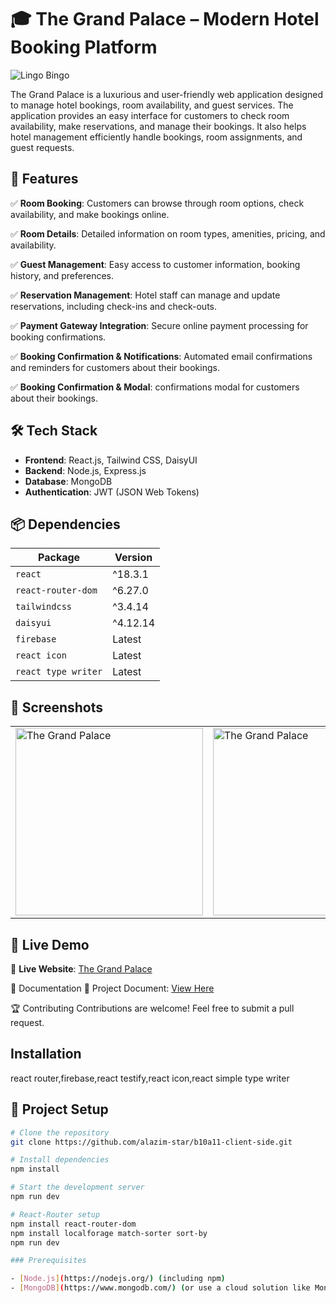 # 🎓 The Grand Palace – Modern Hotel Booking Platform

![Lingo Bingo](https://i.ibb.co.com/4ZnT6vj0/a.jpg)

The Grand Palace is a luxurious and user-friendly web application designed to manage hotel bookings, room availability, and guest services. The application provides an easy interface for customers to check room availability, make reservations, and manage their bookings. It also helps hotel management efficiently handle bookings, room assignments, and guest requests.

## 📌 Features
✅ **Room Booking**: Customers can browse through room options, check availability, and make bookings online.

✅ **Room Details**: Detailed information on room types, amenities, pricing, and availability.

✅ **Guest Management**: Easy access to customer information, booking history, and preferences.

✅ **Reservation Management**: Hotel staff can manage and update reservations, including check-ins and check-outs.

✅ **Payment Gateway Integration**: Secure online payment processing for booking confirmations.

✅ **Booking Confirmation & Notifications**: Automated email confirmations and reminders for customers about their bookings.

✅ **Booking Confirmation & Modal**:  confirmations modal for customers about their bookings.


## 🛠️ Tech Stack

- **Frontend**: React.js, Tailwind CSS, DaisyUI
- **Backend**: Node.js, Express.js
- **Database**: MongoDB
- **Authentication**: JWT (JSON Web Tokens)

## 📦 Dependencies

| Package             | Version  |
|---------------------|----------|
| `react`            | ^18.3.1  |
| `react-router-dom` | ^6.27.0  |
| `tailwindcss`      | ^3.4.14  |
| `daisyui`          | ^4.12.14 |
| `firebase`         | Latest   |
| `react icon`       | Latest   |
| `react type writer`| Latest   |

## 📸 Screenshots  

<div align="center">
  <table>
    <tr>
      <td><img src="https://i.ibb.co.com/V0kwTzZG/az.jpg" width="300" alt="The Grand Palace"></td>
      <td><img src="https://i.ibb.co.com/4wR0MH9m/dd.jpg" width="300" alt="The Grand Palace"></td>
    </tr>
  </table>
</div>

## 🚀 Live Demo  

🔗 **Live Website**: [The Grand Palace](https://b10a11-client-side.web.app/)  

📜 Documentation
📄 Project Document:  [View Here ](https://docs.google.com/document/d/1d5UG3gjfwGknxlSFrMX5AszZFDMBQ6UAy9pDMmmGu34/edit?tab=t.0#heading=h.i22hzo8dczks)     

🏆 Contributing
Contributions are welcome! Feel free to submit a pull request.

## Installation
react router,firebase,react testify,react icon,react simple type writer 


## 📂 Project Setup

```bash
# Clone the repository
git clone https://github.com/alazim-star/b10a11-client-side.git

# Install dependencies
npm install

# Start the development server
npm run dev

# React-Router setup
npm install react-router-dom
npm install localforage match-sorter sort-by
npm run dev

### Prerequisites

- [Node.js](https://nodejs.org/) (including npm)
- [MongoDB](https://www.mongodb.com/) (or use a cloud solution like MongoDB Atlas)














